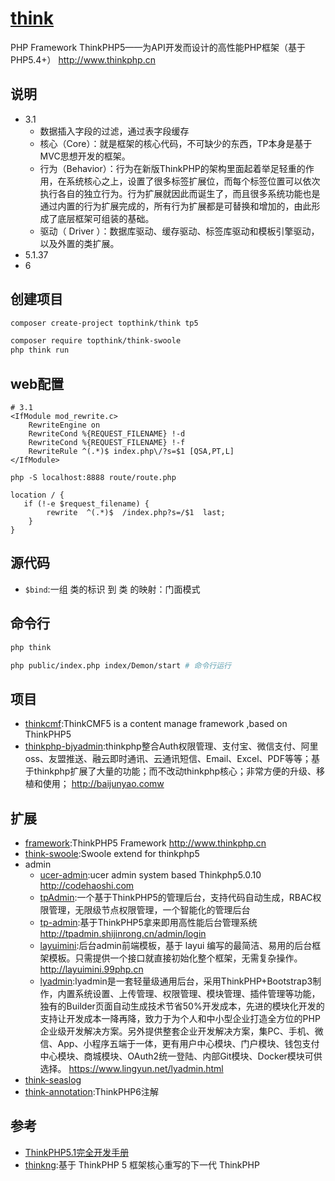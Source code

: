 # [think](https://github.com/top-think/think)

PHP Framework ThinkPHP5——为API开发而设计的高性能PHP框架（基于PHP5.4+） <http://www.thinkphp.cn>

## 说明

* 3.1
  - 数据插入字段的过滤，通过表字段缓存
  - 核心（Core）：就是框架的核心代码，不可缺少的东西，TP本身是基于MVC思想开发的框架。
  - 行为（Behavior）：行为在新版ThinkPHP的架构里面起着举足轻重的作用，在系统核心之上，设置了很多标签扩展位，而每个标签位置可以依次执行各自的独立行为。行为扩展就因此而诞生了，而且很多系统功能也是通过内置的行为扩展完成的，所有行为扩展都是可替换和增加的，由此形成了底层框架可组装的基础。
  - 驱动（ Driver ）：数据库驱动、缓存驱动、标签库驱动和模板引擎驱动，以及外置的类扩展。
* 5.1.37
* 6

## 创建项目

```sh
composer create-project topthink/think tp5

composer require topthink/think-swoole
php think run
```

## web配置

```
# 3.1
<IfModule mod_rewrite.c>
    RewriteEngine on
    RewriteCond %{REQUEST_FILENAME} !-d
    RewriteCond %{REQUEST_FILENAME} !-f
    RewriteRule ^(.*)$ index.php\/?s=$1 [QSA,PT,L]
</IfModule>

php -S localhost:8888 route/route.php

location / {
   if (!-e $request_filename) {
        rewrite  ^(.*)$  /index.php?s=/$1  last;
    }
}
```

## 源代码

* `$bind`:一组 类的标识 到 类 的映射：门面模式

## 命令行

```sh
php think

php public/index.php index/Demon/start # 命令行运行
```

## 项目

* [thinkcmf](https://github.com/thinkcmf/thinkcmf):ThinkCMF5 is a content manage framework ,based on ThinkPHP5
* [thinkphp-bjyadmin](https://github.com/baijunyao/thinkphp-bjyadmin):thinkphp整合Auth权限管理、支付宝、微信支付、阿里oss、友盟推送、融云即时通讯、云通讯短信、Email、Excel、PDF等等；基于thinkphp扩展了大量的功能；而不改动thinkphp核心；非常方便的升级、移植和使用； <http://baijunyao.comw>

## 扩展

* [framework](https://github.com/top-think/framework):ThinkPHP5 Framework <http://www.thinkphp.cn>
* [think-swoole](https://github.com/top-think/think-swoole):Swoole extend for thinkphp5
* admin
  * [ucer-admin](https://github.com/Ucer/ucer-admin):ucer admin system based Thinkphp5.0.10 <http://codehaoshi.com>
  * [tpAdmin](https://github.com/yuan1994/tpAdmin):一个基于ThinkPHP5的管理后台，支持代码自动生成，RBAC权限管理，无限级节点权限管理，一个智能化的管理后台
  * [tp-admin](https://github.com/Astonep/tp-admin):基于ThinkPHP5拿来即用高性能后台管理系统 <http://tpadmin.shijinrong.cn/admin/login>
  * [layuimini](https://github.com/zhongshaofa/layuimini):后台admin前端模板，基于 layui 编写的最简洁、易用的后台框架模板。只需提供一个接口就直接初始化整个框架，无需复杂操作。 <http://layuimini.99php.cn>
  * [lyadmin](https://github.com/ijry/lyadmin):lyadmin是一套轻量级通用后台，采用ThinkPHP+Bootstrap3制作，内置系统设置、上传管理、权限管理、模块管理、插件管理等功能，独有的Builder页面自动生成技术节省50%开发成本，先进的模块化开发的支持让开发成本一降再降，致力于为个人和中小型企业打造全方位的PHP企业级开发解决方案。另外提供整套企业开发解决方案，集PC、手机、微信、App、小程序五端于一体，更有用户中心模块、门户模块、钱包支付中心模块、商城模块、OAuth2统一登陆、内部Git模块、Docker模块可供选择。 <https://www.lingyun.net/lyadmin.html>
* [think-seaslog](https://github.com/top-think/think-seaslog)
* [think-annotation](https://github.com/top-think/think-annotation):ThinkPHP6注解

## 参考

* [ThinkPHP5.1完全开发手册](https://www.kancloud.cn/manual/thinkphp6.0)
* [thinkng](https://github.com/top-think/thinkng):基于 ThinkPHP 5 框架核心重写的下一代 ThinkPHP
